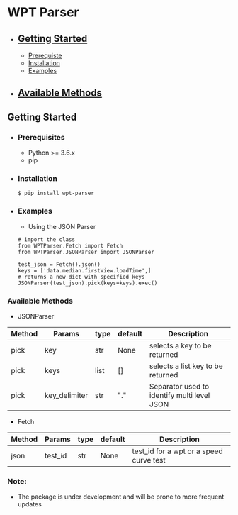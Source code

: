 # WPT Parser

- ## [Getting Started](#getting-started)
    * [Prerequiste](#prerequiste)
    * [Installation](#installation)
    * [Examples](#example)
- ## [Available Methods](#available-methods)

## Getting Started

- ### Prerequisites
    - Python >= 3.6.x
    - pip

- ### Installation
    ```
    $ pip install wpt-parser
    ```

- ### Examples
    - Using the JSON Parser
    ```
    # import the class
    from WPTParser.Fetch import Fetch
    from WPTParser.JSONParser import JSONParser
    
    test_json = Fetch().json()
    keys = ['data.median.firstView.loadTime',]
    # returns a new dict with specified keys
    JSONParser(test_json).pick(keys=keys).exec()

    ```

### Available Methods

- JSONParser

| Method | Params | type | default | Description 
| --- | --- | --- | --- | --- |
| pick | key | str | None | selects a key to be returned
| pick | keys | list | [] | selects a list key to be returned
| pick | key_delimiter | str | "." | Separator used to identify multi level JSON

- Fetch

| Method | Params | type | default | Description 
| --- | --- | --- | --- | --- |
| json | test_id | str | None | test_id for a wpt or a speed curve test

### Note:
 - The package is under development and will be prone to more frequent updates